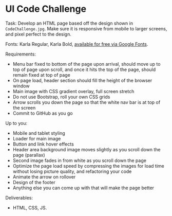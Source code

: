 # UI Code Challenge

Task: Develop an HTML page based off the design shown in `CodeChallenge.jpg`. Make sure it is responsive from mobile to larger screens, and pixel perfect to the design.

Fonts: Karla Regular, Karla Bold, [available for free via Google Fonts](https://fonts.google.com).

Requirements:
- Menu bar fixed to bottom of the page upon arrival, should move up to top of page upon scroll, and once it hits the top of the page, should remain fixed at top of page
- On page load, header section should fill the height of the browser window
- Main image with CSS gradient overlay, full screen stretch
- Do not use Bootstrap, roll your own CSS grids
- Arrow scrolls you down the page so that the white nav bar is at top of the screen
- Commit to GitHub as you go

Up to you:
- Mobile and tablet styling
- Loader for main image
- Button and link hover effects
- Header area background image moves slightly as you scroll down the page (parallax)
- Second image fades in from white as you scroll down the page
- Optimize the page load speed by compressing the images for load time without losing picture quality, and refactoring your code
- Animate the arrow on rollover
- Design of the footer
- Anything else you can come up with that will make the page better

Deliverables:
- HTML, CSS, JS.
